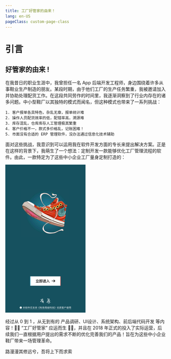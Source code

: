 ```yaml
---
title: 工厂好管家的由来！
lang: en-US
pageClass: custom-page-class
---
```


# 引言

## 好管家的由来 !

在我昔日的职业生涯中，我曾担任一名 App 后端开发工程师，身边围绕着许多从事鞋业生产制造的朋友。某段时期，由于他们工厂的生产任务繁重，我被邀请加入并协助处理配货工作。在这段共同劳作的时间里，我逐渐洞察到了行业内存在的诸多问题。中小型鞋厂以其独特的模式而闻名，但这种模式也带来了一系列挑战：

```
1. 客户报单各具特色，杂乱无章，报单统计难
2. 操作人员配货效率的低，配错率高，溯源难
3. 库存混乱，仓库库存人工管理极其繁重
4. 客户价格不一，款式多价格乱，记账困难！
5. 市面没有合适的 ERP 管理软件，没办法通过信息化技术辅助
```

面对这些挑战，我意识到可以运用我在软件开发方面的专长来提出解决方案。正是在这样的背景下，我萌生了一个想法：定制开发一款能够优化工厂管理流程的软件。由此，一款特定为了这些中小企业工厂量身定制打造的：

<div class="inline-container">
    <img src="/public/img/reason/main.jpg" alt="" class="fancybox" data-fancybox="gallery" width="50%">
</div>

经过从 0 到 1 ，从无到有的<span class="underline-text"> 产品调研、UI设计、系统架构、前后端代码开发 </span>等内容！💯💯<span class="highlight-text"> “工厂好管家”</span> 应运而生 🚀🚀，并且在 2018 年正式的投入了实际运营，后续我们一直根据用户提出的需求不断的优化完善我们的产品！旨在为这些中小企业鞋厂带来一场管理革命。


<div class="center-text">路漫漫其修远兮，吾将上下而求索</div>

